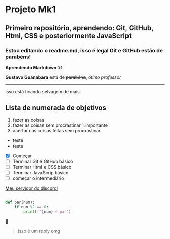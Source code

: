# Projeto Mk1

## Primeiro repositório, aprendendo: Git, GitHub, Html, CSS e posteriormente JavaScript

### Estou editando o readme.md, isso é legal Git e GitHub estão de parabéns!

**Aprendendo Markdown** _:O_

**Gustavo Guanabara** está de ~~parabéns~~, _ótimo professor_

---

isso está ficando selvagem de mais

## Lista de numerada de objetivos

1. fazer as coisas
1. fazer as coisas sem procrastinar
   1.importante
1. acertar nas coisas feitas sem procrastinar

* teste
* teste

- [X] Começar
- [ ] Terminar Git e GitHub básico
- [ ] Terminar Html e CSS básico
- [ ] Terminar JavaScrip básico
- [ ] começar o intermediário

[Meu servidor do discord!](https://dsc.gg/rpts)

```python

def par(num):
    if num %2 == 0:
        print(f"{num} é par")

```

:vulcan_salute:

> isso é um reply omg